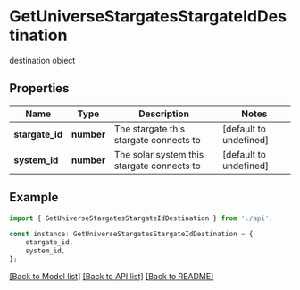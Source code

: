 # GetUniverseStargatesStargateIdDestination

destination object

## Properties

Name | Type | Description | Notes
------------ | ------------- | ------------- | -------------
**stargate_id** | **number** | The stargate this stargate connects to | [default to undefined]
**system_id** | **number** | The solar system this stargate connects to | [default to undefined]

## Example

```typescript
import { GetUniverseStargatesStargateIdDestination } from './api';

const instance: GetUniverseStargatesStargateIdDestination = {
    stargate_id,
    system_id,
};
```

[[Back to Model list]](../README.md#documentation-for-models) [[Back to API list]](../README.md#documentation-for-api-endpoints) [[Back to README]](../README.md)
